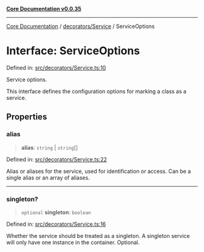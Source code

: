 [**Core Documentation v0.0.35**](../../../README.md)

***

[Core Documentation](../../../modules.md) / [decorators/Service](../README.md) / ServiceOptions

# Interface: ServiceOptions

Defined in: [src/decorators/Service.ts:10](https://github.com/stonemjs/core/blob/83759020101bdf94fc7c7a0d8609e63689d57c0f/src/decorators/Service.ts#L10)

Service options.

This interface defines the configuration options for marking a class as a service.

## Properties

### alias

> **alias**: `string` \| `string`[]

Defined in: [src/decorators/Service.ts:22](https://github.com/stonemjs/core/blob/83759020101bdf94fc7c7a0d8609e63689d57c0f/src/decorators/Service.ts#L22)

Alias or aliases for the service, used for identification or access.
Can be a single alias or an array of aliases.

***

### singleton?

> `optional` **singleton**: `boolean`

Defined in: [src/decorators/Service.ts:16](https://github.com/stonemjs/core/blob/83759020101bdf94fc7c7a0d8609e63689d57c0f/src/decorators/Service.ts#L16)

Whether the service should be treated as a singleton.
A singleton service will only have one instance in the container.
Optional.
